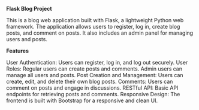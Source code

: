 **Flask Blog Project**

This is a blog web application built with Flask, a lightweight Python web framework. The application allows users to register, log in, create blog posts, and comment on posts. It also includes an admin panel for managing users and posts.

**Features**

User Authentication: Users can register, log in, and log out securely.
User Roles: Regular users can create posts and comments. Admin users can manage all users and posts.
Post Creation and Management: Users can create, edit, and delete their own blog posts.
Comments: Users can comment on posts and engage in discussions.
RESTful API: Basic API endpoints for retrieving posts and comments.
Responsive Design: The frontend is built with Bootstrap for a responsive and clean UI.
